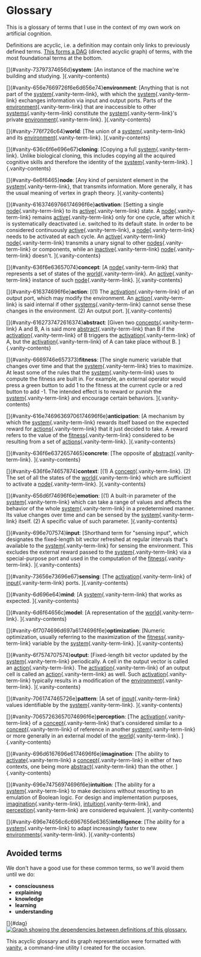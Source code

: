 Glossary
========

This is a glossary of terms that I use in the context of my own work on
artificial cognition.

Definitions are acyclic, i.e. a definition may contain only links to
previously defined terms. [This forms a DAG](#dag) (directed acyclic
graph) of terms, with the most foundational terms at the bottom.

[]{#vanity-73797374656d}**system**: [An instance of the machine we're
building and studying. ]{.vanity-contents}

[]{#vanity-656e7669726f6e6d656e74}**environment**: [Anything that is not
part of the [system](#vanity-73797374656d){.vanity-term-link}, with
which the [system](#vanity-73797374656d){.vanity-term-link} exchanges
information via input and output ports. Parts of the
[environment](#vanity-656e7669726f6e6d656e74){.vanity-term-link} that
are inaccessible to other
[systems](#vanity-73797374656d){.vanity-term-link} constitute the
[system](#vanity-73797374656d){.vanity-term-link}'s private
[environment](#vanity-656e7669726f6e6d656e74){.vanity-term-link}.
]{.vanity-contents}

[]{#vanity-776f726c64}**world**: [The union of a
[system](#vanity-73797374656d){.vanity-term-link} and its
[environment](#vanity-656e7669726f6e6d656e74){.vanity-term-link}.
]{.vanity-contents}

[]{#vanity-636c6f6e696e67}**cloning**: [Copying a full
[system](#vanity-73797374656d){.vanity-term-link}. Unlike biological
cloning, this includes copying all the acquired cognitive skills and
therefore the identity of the
[system](#vanity-73797374656d){.vanity-term-link}. ]{.vanity-contents}

[]{#vanity-6e6f6465}**node**: [Any kind of persistent element in the
[system](#vanity-73797374656d){.vanity-term-link}, that transmits
information. More generally, it has the usual meaning of vertex in graph
theory. ]{.vanity-contents}

[]{#vanity-61637469766174696f6e}**activation**: [Setting a single
[node](#vanity-6e6f6465){.vanity-term-link} to its
[active](#vanity-61637469766174696f6e){.vanity-term-link} state. A
[node](#vanity-6e6f6465){.vanity-term-link} remains
[active](#vanity-61637469766174696f6e){.vanity-term-link} only for one
cycle, after which it is systematically deactivated i.e. switched to its
default state. In order to be considered continuously
[active](#vanity-61637469766174696f6e){.vanity-term-link}, a
[node](#vanity-6e6f6465){.vanity-term-link} needs to be activated at
each cycle. An [active](#vanity-61637469766174696f6e){.vanity-term-link}
[node](#vanity-6e6f6465){.vanity-term-link} transmits a unary signal to
other [nodes](#vanity-6e6f6465){.vanity-term-link} or components, while
an [inactive](#vanity-61637469766174696f6e){.vanity-term-link}
[node](#vanity-6e6f6465){.vanity-term-link} doesn't. ]{.vanity-contents}

[]{#vanity-636f6e63657074}**concept**: [A
[node](#vanity-6e6f6465){.vanity-term-link} that represents a set of
states of the [world](#vanity-776f726c64){.vanity-term-link}. An
[active](#vanity-61637469766174696f6e){.vanity-term-link} instance of
such [node](#vanity-6e6f6465){.vanity-term-link}. ]{.vanity-contents}

[]{#vanity-616374696f6e}**action**: [(1) The
[activation](#vanity-61637469766174696f6e){.vanity-term-link} of an
output port, which may modify the environment. An
[action](#vanity-616374696f6e){.vanity-term-link} is said internal if
other [systems](#vanity-73797374656d){.vanity-term-link} cannot sense
these changes in the environment. (2) An output port.
]{.vanity-contents}

[]{#vanity-6162737472616374}**abstract**: [Given two
[concepts](#vanity-636f6e63657074){.vanity-term-link} A and B, A is said
more [abstract](#vanity-6162737472616374){.vanity-term-link} than B if
the [activation](#vanity-61637469766174696f6e){.vanity-term-link} of B
triggers the
[activation](#vanity-61637469766174696f6e){.vanity-term-link} of A, but
the [activation](#vanity-61637469766174696f6e){.vanity-term-link} of A
can take place without B. ]{.vanity-contents}

[]{#vanity-6669746e657373}**fitness**: [The single numeric variable that
changes over time and that the
[system](#vanity-73797374656d){.vanity-term-link} tries to maximize. At
least some of the rules that the
[system](#vanity-73797374656d){.vanity-term-link} uses to compute the
fitness are built in. For example, an external operator would press a
green button to add 1 to the fitness at the current cycle or a red
button to add -1. The intended effect is to reward or punish the
[system](#vanity-73797374656d){.vanity-term-link} and encourage certain
behaviors. ]{.vanity-contents}

[]{#vanity-616e74696369706174696f6e}**anticipation**: [A mechanism by
which the [system](#vanity-73797374656d){.vanity-term-link} rewards
itself based on the expected reward for
[actions](#vanity-616374696f6e){.vanity-term-link} that it just decided
to take. A reward refers to the value of the
[fitness](#vanity-6669746e657373){.vanity-term-link} considered to be
resulting from a set of
[actions](#vanity-616374696f6e){.vanity-term-link}. ]{.vanity-contents}

[]{#vanity-636f6e6372657465}**concrete**: [The opposite of
[abstract](#vanity-6162737472616374){.vanity-term-link}.
]{.vanity-contents}

[]{#vanity-636f6e74657874}**context**: [(1) A
[concept](#vanity-636f6e63657074){.vanity-term-link}. (2) The set of all
the states of the [world](#vanity-776f726c64){.vanity-term-link} which
are sufficient to activate a
[node](#vanity-6e6f6465){.vanity-term-link}. ]{.vanity-contents}

[]{#vanity-656d6f74696f6e}**emotion**: [(1) A built-in parameter of the
[system](#vanity-73797374656d){.vanity-term-link} which can take a range
of values and affects the behavior of the whole
[system](#vanity-73797374656d){.vanity-term-link} in a predetermined
manner. Its value changes over time and can be sensed by the
[system](#vanity-73797374656d){.vanity-term-link} itself. (2) A specific
value of such parameter. ]{.vanity-contents}

[]{#vanity-696e707574}**input**: [Shorthand term for \"sensing input\",
which designates the fixed-length bit vector refreshed at regular
intervals that's available to the
[system](#vanity-73797374656d){.vanity-term-link} for sensing the
environment. This excludes the external reward passed to the
[system](#vanity-73797374656d){.vanity-term-link} via a special-purpose
port and used in the computation of the
[fitness](#vanity-6669746e657373){.vanity-term-link}.
]{.vanity-contents}

[]{#vanity-73656e73696e67}**sensing**: [The
[activation](#vanity-61637469766174696f6e){.vanity-term-link} of
[input](#vanity-696e707574){.vanity-term-link} ports.
]{.vanity-contents}

[]{#vanity-6d696e64}**mind**: [A
[system](#vanity-73797374656d){.vanity-term-link} that works as
expected. ]{.vanity-contents}

[]{#vanity-6d6f64656c}**model**: [A representation of the
[world](#vanity-776f726c64){.vanity-term-link}. ]{.vanity-contents}

[]{#vanity-6f7074696d697a6174696f6e}**optimization**: [Numeric
optimization, usually referring to the maximization of the
[fitness](#vanity-6669746e657373){.vanity-term-link} variable by the
[system](#vanity-73797374656d){.vanity-term-link}. ]{.vanity-contents}

[]{#vanity-6f7574707574}**output**: [Fixed-length bit vector updated by
the [system](#vanity-73797374656d){.vanity-term-link} periodically. A
cell in the output vector is called an
[action](#vanity-616374696f6e){.vanity-term-link}. The
[activation](#vanity-61637469766174696f6e){.vanity-term-link} of an
output cell is called an
[action](#vanity-616374696f6e){.vanity-term-link} as well. Such
[activation](#vanity-61637469766174696f6e){.vanity-term-link} typically
results in a modification of the
[environment](#vanity-656e7669726f6e6d656e74){.vanity-term-link}.
]{.vanity-contents}

[]{#vanity-7061747465726e}**pattern**: [A set of
[input](#vanity-696e707574){.vanity-term-link} values identifiable by
the [system](#vanity-73797374656d){.vanity-term-link}.
]{.vanity-contents}

[]{#vanity-70657263657074696f6e}**perception**: [The
[activation](#vanity-61637469766174696f6e){.vanity-term-link} of a
[concept](#vanity-636f6e63657074){.vanity-term-link} that's considered
similar to a [concept](#vanity-636f6e63657074){.vanity-term-link} of
reference in another [system](#vanity-73797374656d){.vanity-term-link}
or more generally in an external model of the
[world](#vanity-776f726c64){.vanity-term-link}. ]{.vanity-contents}

[]{#vanity-696d6167696e6174696f6e}**imagination**: [The ability to
[activate](#vanity-61637469766174696f6e){.vanity-term-link} a
[concept](#vanity-636f6e63657074){.vanity-term-link} in either of two
contexts, one being more
[abstract](#vanity-6162737472616374){.vanity-term-link} than the other.
]{.vanity-contents}

[]{#vanity-696e74756974696f6e}**intuition**: [The ability for a
[system](#vanity-73797374656d){.vanity-term-link} to make decisions
without resorting to an emulation of Boolean logic. For design and
implementation purposes,
[imagination](#vanity-696d6167696e6174696f6e){.vanity-term-link},
[intuition](#vanity-696e74756974696f6e){.vanity-term-link}, and
[perception](#vanity-70657263657074696f6e){.vanity-term-link} are
considered equivalent. ]{.vanity-contents}

[]{#vanity-696e74656c6c6967656e6365}**intelligence**: [The ability for a
[system](#vanity-73797374656d){.vanity-term-link} to adapt increasingly
faster to new
[environments](#vanity-656e7669726f6e6d656e74){.vanity-term-link}.
]{.vanity-contents}

Avoided terms
-------------

We don't have a good use for these common terms, so we'll avoid them
until we do:

-   **consciousness**
-   **explaining**
-   **knowledge**
-   **learning**
-   **understanding**

[]{#dag}
[![](img/glossary-dag.png "Graph showing the dependencies between definitions of
              this glossary.")](img/glossary-dag.png)

This acyclic glossary and its graph representation were formatted with
[vanity](https://github.com/mjambon/vanity), a command-line utility I
created for the occasion.
